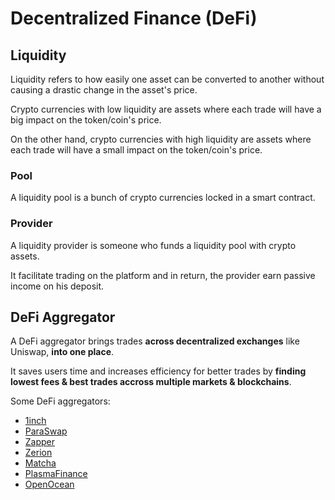 # Decentralized Finance (DeFi)

## Liquidity

Liquidity refers to how easily one asset can be converted to another without
causing a drastic change in the asset's price.

Crypto currencies with low liquidity are assets where each trade will have a
big impact on the token/coin's price.

On the other hand, crypto currencies with high liquidity are assets where each
trade will have a small impact on the token/coin's price.


### Pool

A liquidity pool is a bunch of crypto currencies locked in a smart contract.


### Provider

A liquidity provider is someone who funds a liquidity pool with crypto assets.

It facilitate trading on the platform and in return, the provider earn passive
income on his deposit.


## DeFi Aggregator

A DeFi aggregator brings trades **across decentralized exchanges** like Uniswap,
**into one place**.

It saves users time and increases efficiency for better trades by **finding
lowest fees & best trades accross multiple markets & blockchains**.

Some DeFi aggregators:
- [1inch](https://app.1inch.io)
- [ParaSwap](https://app.paraswap.io)
- [Zapper](https://zapper.fi/exchange)
- [Zerion](https://app.zerion.io)
- [Matcha](https://matcha.xyz)
- [PlasmaFinance](https://apy.plasma.finance)
- [OpenOcean](https://openocean.finance)
